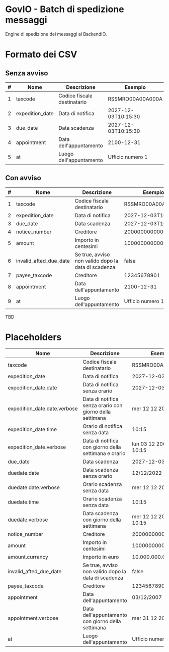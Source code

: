 
# GovIO - Batch di spedizione messaggi

Engine di spedizione dei messaggi al BackendIO.

# Formato dei CSV

## Senza avviso

| # | Nome | Descrizione | Esempio |
| --- | --- | --- | --- |
| 1 | taxcode | Codice fiscale destinatario | RSSMRO00A00A000A |
| 2 | expedition_date | Data di notifica | 2027-12-03T10:15:30 |
| 3 | due_date | Data scadenza | 2027-12-03T10:15:30 |
| 4 | appointment | Data dell'appuntamento | 2100-12-31 |
| 5 | at | Luogo dell'appuntamento | Ufficio numero 1 |

## Con avviso
| # | Nome | Descrizione | Esempio |
| --- | --- | --- | --- |
| 1 | taxcode | Codice fiscale destinatario | RSSMRO00A00A000A |
| 2 | expedition_date | Data di notifica | 2027-12-03T10:15:30 |
| 3 | due_date | Data scadenza | 2027-12-03T10:15:30 |
| 4 | notice_number | Creditore | 200000000000000000 |
| 5 | amount | Importo in centesimi | 1000000000000 |
| 6 | invalid_afted_due_date | Se true, avviso non valido dopo la data di scadenza | false |
| 7 | payee_taxcode | Creditore | 12345678901 |
| 8 | appointment | Data dell'appuntamento | 2100-12-31 |
| 9 | at | Luogo dell'appuntamento | Ufficio numero 1 |

TBD

# Placeholders

| Nome | Descrizione | Esempio |
|  --- | --- | --- |
| taxcode | Codice fiscale destinatario | RSSMRO00A00A000A |
| expedition_date | Data di notifica | 2027-12-03 10:15 |
| expedition_date.date | Data di notifica senza orario | 2027-12-03 |
| expedition_date.date.verbose | Data di notifica senza orario con giorno della settimana | mer 12 12 2007 |
| expedition_date.time | Orario di notifica senza data  | 10:15  |
| expedition_date.verbose | Data di notifica con giorno della settimana e orario | lun 03 12 2007 alle ore 10:15 |
| due_date | Data scadenza | 2027-12-03 10:15:30 |
| duedate.date | Data scadenza senza orario | 12/12/2022 |
| duedate.date.verbose | Orario scadenza senza data | mer 12 12 2007 |
| duedate.time | Orario scadenza senza data | 10:15 |
| duedate.verbose | Data scadenza con giorno della settimana | mer 12 12 2007 alle ore 10:15 |
| notice_number | Creditore | 200000000000000000 |
| amount | Importo in centesimi | 1000000000000 |
| amount.currency | Importo in euro | 10.000.000.000,00 |
| invalid_afted_due_date | Se true, avviso non valido dopo la data di scadenza | false |
| payee_taxcode | Creditore | 12345678901 |
| appointment | Data dell'appuntamento | 03/12/2007 10:15 |
| appointment.verbose | Data dell'appuntamento con giorno della settimana | mer 31 12 2022 |
| at | Luogo dell'appuntamento | Ufficio numero 1  |
